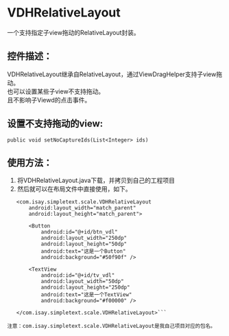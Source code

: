 # VDHRelativeLayout
一个支持指定子view拖动的RelativeLayout封装。
 
## 控件描述：
 VDHRelativeLayout继承自RelativeLayout，通过ViewDragHelper支持子view拖动。
 <br>也可以设置某些子view不支持拖动。
 <br>且不影响子Viewd的点击事件。

## 设置不支持拖动的view:
 ```public void setNoCaptureIds(List<Integer> ids)```
 
## 使用方法：
1.  将VDHRelativeLayout.java下载，并拷贝到自己的工程项目
1.  然后就可以在布局文件中直接使用，如下。
 ```
    <com.isay.simpletext.scale.VDHRelativeLayout
        android:layout_width="match_parent"
        android:layout_height="match_parent">

        <Button
            android:id="@+id/btn_vdl"
            android:layout_width="250dp"
            android:layout_height="50dp"
            android:text="这是一个Button"
            android:background="#50f90f" />

        <TextView
            android:id="@+id/tv_vdl"
            android:layout_width="50dp"
            android:layout_height="250dp"
            android:text="这是一个TextView"
            android:background="#f00000" />

    </com.isay.simpletext.scale.VDHRelativeLayout>```

注意：com.isay.simpletext.scale.VDHRelativeLayout是我自己项目对应的包名。
 
